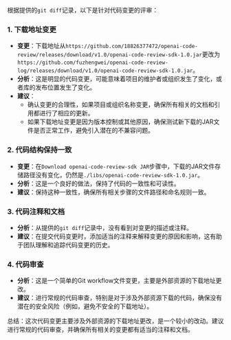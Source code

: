 根据提供的`git diff`记录，以下是针对代码变更的评审：

### 1. 下载地址变更
- **变更**：下载地址从`https://github.com/18826377472/openai-code-review/releases/download/v1.0/openai-code-review-sdk-1.0.jar`更改为`https://github.com/fuzhengwei/openai-code-review-log/releases/download/v1.0/openai-code-review-sdk-1.0.jar`。
- **分析**：这是明显的代码变更，可能意味着项目的维护者或组织发生了变化，或者库的发布位置发生了变化。
- **建议**：
  - 确认变更的合理性，如果项目或组织名称变更，确保所有相关的文档和引用都进行了相应的更新。
  - 如果下载地址变更是因为版本控制或其他原因，确保测试新下载的JAR文件是否正常工作，避免引入潜在的不兼容问题。

### 2. 代码结构保持一致
- **变更**：在`Download openai-code-review-sdk JAR`步骤中，下载的JAR文件存储路径没有变化，仍然是`./libs/openai-code-review-sdk-1.0.jar`。
- **分析**：这是一个良好的做法，保持了代码的一致性和可读性。
- **建议**：保持这种一致性，确保所有相关步骤的文件路径和命名规则一致。

### 3. 代码注释和文档
- **分析**：从提供的`git diff`记录中，没有看到对变更的描述或注释。
- **建议**：在提交代码变更时，添加适当的注释来解释变更的原因和影响，这有助于团队理解和追踪代码变更的历史。

### 4. 代码审查
- **分析**：这是一个简单的Git workflow文件变更，主要是外部资源的下载地址更改。
- **建议**：进行常规的代码审查，特别是对于涉及外部资源下载的代码，确保没有潜在的安全风险（例如，避免不安全的下载地址）。

总结：这次代码变更主要涉及外部资源的下载地址更改，是一个较小的改动。建议进行常规的代码审查，并确保所有相关的变更都有适当的注释和文档。